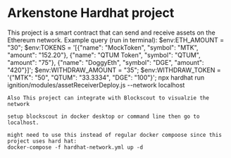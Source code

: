 # Arkenstone Hardhat project

This project is a smart contract that can send and receive assets on the Ethereum network.
Example query (run in terminal):
$env:ETH_AMOUNT = "30"; 
$env:TOKENS = '[{"name": "MockToken", "symbol": "MTK", "amount": "152.20"}, {"name": "QTUM Token", "symbol": "QTUM", "amount": "75"}, {"name": "DoggyEth", "symbol": "DGE", "amount": "420"}]';
$env:WITHDRAW_AMOUNT = "35";
$env:WITHDRAW_TOKEN = '{"MTK": "50", "QTUM": "33.3334", "DGE": "100"}';
npx hardhat run ignition/modules/assetReceiverDeploy.js --network localhost

```
Also This project can integrate with Blockscout to visualzie the network

setup blockscout in docker desktop or command line then go to localhost.

might need to use this instead of regular docker compoose since this project uses hard hat:
docker-compose -f hardhat-network.yml up -d